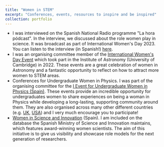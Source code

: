 ```yaml
---
title: "Women in STEM"
excerpt: "Conferences, events, resources to inspire and be inspired"
collection: portfolio
---
```



<!-- - I was an invited speaker to the I Soapbox science event in Spain. (http://soapboxscience.org) Soapbox Science -->

- I was interviewed on the Spanish National Radio programme "La hora pódcast". In the interview, we discussed about the role women play in science. It was broadcast as part of International Women's Day 2023. You can listen to the interview (in Spanish!) [here](https://www.rtve.es/play/audios/la-hora-podcast/nuria-oliver-irene-cabezas-derroche-talento-cientificas-altos-vuelos-10-03-23/6826285/).
- I was an organising committee member of the [International Women's Day Event](https://www.ast.cam.ac.uk/about/equality.diversity/international.womens.day.ioa) which took part in the Institute of Astronomy (University of Cambridge) in 2022. These events are a great celebration of women in Astronomy and a fantastic opportunity to reflect on how to attract more women to STEM areas.
- Conferences for Undergraduate Women in Physics. I was part of the organising committee for the [I Event for Undergraduate Women in Physics (Spain)](http://www.gemf-rsef.es/2021/07/01/i-encuentro-nacional-virtual-de-alumnas-de-fisica/). These events provide an incredible opportunity for undergraduates women to share experiences on being a woman in Physics while developing a long-lasting, supporting community around them. They are also organised across many other different countries (e.g. [UK](https://www.iop.org/conference-undergraduate-women-physics-uk-and-ireland), [USA](https://www.aps.org/programs/women/cuwip/)) and I very much encourage you to participate!
- [Women in Science and Innovation](https://cientificasinnovadoras.fecyt.es) (Spain). I am included on the database the Spanish Ministry of Science and Innovation maintains, which features award-winning women scientists. The aim of this initiative is to give us visibility and showcase role models for the next generation of researchers.

<!-- - paginas web (conciencia) (https://mujeresconciencia.com) -->